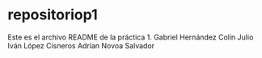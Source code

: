 # repositoriop1
Este es el archivo README de la práctica 1.
Gabriel Hernández Colín
Julio Iván López Cisneros
Adrian Novoa Salvador
